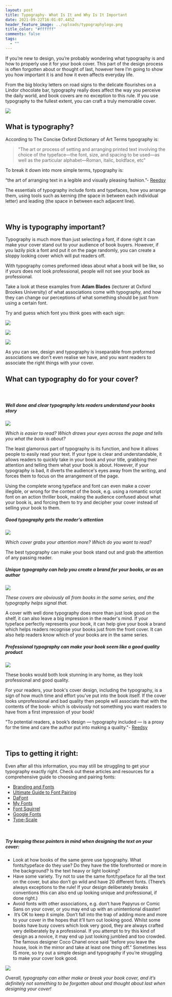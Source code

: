 ```yaml
---
layout: post
title: Typography- What Is It and Why Is It Important
date: 2021-09-22T16:01:07.445Z
header_feature_image: ../uploads/typographylogo.png
title_color: "#ffffff"
comments: false
tags:
  - ""
---
```

<!--StartFragment-->

If you’re new to design, you’re probably wondering what typography is and how to properly use it for your book cover. This part of the design process is often forgotten about or thought of last, however here I’m going to show you how important it is and how it even affects everyday life.

From the big blocky letters on road signs to the delicate flourishes on a Lindor chocolate bar, typography really does affect the way you perceive the daily world, and book covers are no exception to this rule. If you use typography to the fullest extent, you can craft a truly memorable cover.

![](../uploads/typography1.png)

## What is typography?

According to The Concise Oxford Dictionary of Art Terms typography is:

> "The art or process of setting and arranging printed text involving the choice of the typeface—the font, size, and spacing to be used—as well as the particular alphabet—Roman, italic, boldface, etc"

To break it down into more simple terms, typography is:

“the art of arranging text in a legible and visually pleasing fashion.”- [Reedsy](https://blog.reedsy.com/freelancer/what-is-typography/) 



The essentials of typography include fonts and typefaces, how you arrange them, using tools such as kerning (the space in between each individual letter) and leading (the space in between each adjacent line).

 

## Why is typography important?

Typography is much more than just selecting a font, if done right it can make your cover stand out to your audience of book buyers. However, if you lazily pick a font and put it on the page randomly, you can create a sloppy looking cover which will put readers off.

With typography comes preformed ideas about what a book will be like, so if yours does not look professional, people will not see your book as professional. 

Take a look at these examples from **Adam Blades** (lecturer at Oxford Brookes University) of what associations come with typography, and how they can change our perceptions of what something should be just from using a certain font. 

Try and guess which font you think goes with each sign:

![](../uploads/typography-1.gif)

![](../uploads/typography-2.gif)

![](../uploads/typography-3.gif)

As you can see, design and typography is inseparable from preformed associations we don't even realise we have, and you want readers to associate the right things with your cover.

## What can typography do for your cover?

#####  

##### Well done and clear typography lets readers understand your books story

![](../uploads/typography2.png)

*Which is easier to read? Which draws your eyes across the page and tells you what the book is about?*

The least glamorous part of typography is its function, and how it allows people to easily read your text. If your type is clear and understandable, it allows readers to quickly take in your book and your title, grabbing their attention and telling them what your book is about. However, if your typography is bad, it diverts the audience's eyes away from the writing, and forces them to focus on the arrangement of the page.

Using the complete wrong typeface and font can even make a cover illegible, or wrong for the context of the book, e.g. using a romantic script font on an action thriller book, making the audience confused about what your book is, and forcing them to try and decipher your cover instead of selling your book to them.

##### Good typography gets the reader's attention 

![](../uploads/typography4-2-.png)

*Which cover grabs your attention more? Which do you want to read?*

The best typography can make your book stand out and grab the attention of any passing reader. 

##### Unique typography can help you create a brand for your books, or as an author

![](../uploads/typography6.png)

*These covers are obviously all from books in the same series, and the typography helps signal that.*

A cover with well done typography does more than just look good on the shelf, it can also leave a big impression in the reader's mind. If your typeface perfectly represents your book, it can help give your book a brand which helps readers recognise your books just from the front cover. It can also help readers know which of your books are in the same series.

##### Professional typography can make your book seem like a good quality product

![](../uploads/typography5.png)

These books would both look stunning in any home, as they look professional and good quality. 

For your readers, your book's cover design, including the typography, is a sign of how much time and effort you’ve put into the book itself. If the cover looks unprofessional and bad quality then people will associate that with the contents of the book- which is obviously not something you want readers to have from a first impression of your book!

"To potential readers, a book’s design — typography included — is a proxy for the time and care the author put into making a quality."- [Reedsy ](https://blog.reedsy.com/freelancer/what-is-typography/)

 

## Tips to getting it right:

Even after all this information, you may still be struggling to get your typography exactly right. Check out these articles and resources for a comprehensive guide to choosing and pairing fonts: 

* [Branding and Fonts](https://www.canva.com/learn/canva-for-work-brand-fonts/) 
* [Ultimate Guide to Font Pairing](https://www.canva.com/learn/the-ultimate-guide-to-font-pairing/)
* [DaFont](https://www.dafont.com/)
* [My Fonts](https://www.myfonts.com/)
* [Font Squirrel](vhttps://www.fontsquirrel.com/)
* [Google Fonts](https://fonts.google.com/)
* [Type-Scale](https://type-scale.com/)

 

##### *Try keeping these pointers in mind when designing the text on your cover:*

* Look at how books of the same genre use typography. What fonts/typeface do they use? Do they have the title forefronted or more in the background? Is the text heavy or light looking?
* Have some variety. Try not to use the same font/typeface for all the text on the cover, but also don’t go wild and have 20 different fonts. (There’s always exceptions to the rule! If your design deliberately breaks conventions this can also end up looking unique and professional, if done right.)
* Avoid fonts with other associations, e.g. don’t have Papyrus or Comic Sans on your cover, or you may end up with an unintentional disaster!
*  It’s OK to keep it simple. Don’t fall into the trap of adding more and more to your cover in the hopes that it’ll turn out looking good. Whilst some books have busy covers which look very good, they are always crafted very deliberately by a professional. If you attempt to try this kind of design as a novice, it may end up just looking jumbled and too crowded. The famous designer Coco Chanel once said “before you leave the house, look in the mirror and take at least one thing off.” Sometimes less IS more, so try out a simple design and typography if you’re struggling to make your cover look good. 

![](../uploads/typography7.png)



*Overall, typography can either make or break your book cover, and it’s definitely not something to be forgotten about and thought about last when designing your cover!*



<!--EndFragment-->